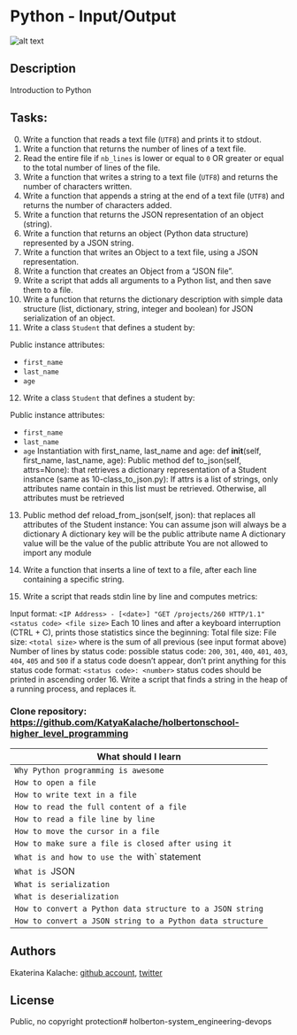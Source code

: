 # Python - Input/Output
![alt text](https://encrypted-tbn0.gstatic.com/images?q=tbn:ANd9GcT2y__gq9Uh52D-NFw2KEd561Rd7JgyWJfaI6GstY_YVTgdSUZuyQ)
## Description
Introduction to Python
## Tasks:
0. Write a function that reads a text file (`UTF8`) and prints it to stdout.
1. Write a function that returns the number of lines of a text file.
2. Read the entire file if `nb_lines` is lower or equal to `0` OR greater or equal to the total number of lines of the file.
3. Write a function that writes a string to a text file (`UTF8`) and returns the number of characters written.
4. Write a function that appends a string at the end of a text file (`UTF8`) and returns the number of characters added.
5. Write a function that returns the JSON representation of an object (string).
6. Write a function that returns an object (Python data structure) represented by a JSON string.
7. Write a function that writes an Object to a text file, using a JSON representation.
8. Write a function that creates an Object from a “JSON file”.
9. Write a script that adds all arguments to a Python list, and then save them to a file.
10. Write a function that returns the dictionary description with simple data structure (list, dictionary, string, integer and boolean) for JSON serialization of an object.
11. Write a class `Student` that defines a student by:

Public instance attributes:
- `first_name`
- `last_name`
- `age`
12.  Write a class `Student` that defines a student by:

Public instance attributes:
- `first_name`
- `last_name`
- `age`
Instantiation with first_name, last_name and age: def __init__(self, first_name, last_name, age):
Public method def to_json(self, attrs=None): that retrieves a dictionary representation of a Student instance (same as 10-class_to_json.py):
If attrs is a list of strings, only attributes name contain in this list must be retrieved.
Otherwise, all attributes must be retrieved

13. Public method def reload_from_json(self, json): that replaces all attributes of the Student instance:
You can assume json will always be a dictionary
A dictionary key will be the public attribute name
A dictionary value will be the value of the public attribute
You are not allowed to import any module

14. Write a function that inserts a line of text to a file, after each line containing a specific string.

15. Write a script that reads stdin line by line and computes metrics:

Input format: `<IP Address> - [<date>] "GET /projects/260 HTTP/1.1" <status code> <file size>`
Each 10 lines and after a keyboard interruption (CTRL + C), prints those statistics since the beginning:
Total file size: File size: `<total size>`
where is the sum of all previous (see input format above)
Number of lines by status code:
possible status code: `200`, `301`, `400`, `401`, `403`, `404`, `405` and `500`
if a status code doesn’t appear, don’t print anything for this status code
format: `<status code>: <number>`
status codes should be printed in ascending order
16. Write a script that finds a string in the heap of a running process, and replaces it.

### __Clone repository:__ https://github.com/KatyaKalache/holbertonschool-higher_level_programming

|What should I learn  |
| ---------------- |
|    `Why Python programming is awesome`   |
|    `How to open a file`    |
|    `How to write text in a file` |
|    `How to read the full content of a file` |
|    `How to read a file line by line`   |
|    `How to move the cursor in a file`   |
|    `How to make sure a file is closed after using it`    |
| `What is and how to use the `with` statement   |
|  `What is `JSON` `    |
| `What is serialization` |
| `What is deserialization` |
|  `How to convert a Python data structure to a JSON string` |
|  `How to convert a JSON string to a Python data structure`  |
## Authors

Ekaterina Kalache: [github account](https://github.com/KatyaKalache), [twitter](https://twitter.com/KatyaKalache)

## License
Public, no copyright protection# holberton-system_engineering-devops
